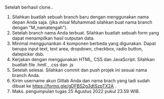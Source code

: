 Setelah berhasil clone..

1. Silahkan buatlah sebuah branch baru dengan menggunakan nama depan Anda saja. (jika misal Muhammad silahkan buat nama branch dengan "M_namatengah").
2. Setelah branch nama Anda terbuat. Silahkan buatlah sebuah form yang dapat menampilkan hasil outputan data.
3. Minimal menggunankan 4 komponen berbeda yang digunakan. Dapat berupa input text, text area, dropdown, checkbox, radio button, datepicker dsb.
4. Kerjakan dengan menggunakan HTML, CSS dan JavaScript. Silahkan buatlah file .hmtl , .css dan .js
5. Setelah selesai. Silahkan commit dan push projek ini sesuai nama branch Anda.
6. Kirim username akun Gitlab Anda dan nama brach yang tadi sudah dibuat ke https://forms.gle/gDFBS2g3dtSzpTX2A . 
7. Maks. pengumpulan tugas 25 Agustus 2022 pukul 23.59 WIB.

